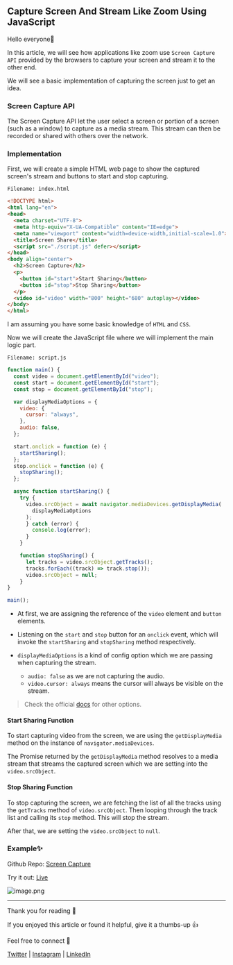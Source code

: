 ## Capture Screen And Stream Like Zoom Using JavaScript

Hello everyone👋

In this article, we will see how applications like zoom use `Screen Capture API` provided by the browsers to capture your screen and stream it to the other end.

We will see a basic implementation of capturing the screen just to get an idea.

### Screen Capture API

The Screen Capture API let the user select a screen or portion of a screen (such as a window) to capture as a media stream. This stream can then be recorded or shared with others over the network.

### Implementation

First, we will create a simple HTML web page to show the captured screen's stream and buttons to start and stop capturing.

`Filename: index.html`

```HTML
<!DOCTYPE html>
<html lang="en">
<head>
  <meta charset="UTF-8">
  <meta http-equiv="X-UA-Compatible" content="IE=edge">
  <meta name="viewport" content="width=device-width,initial-scale=1.0">
  <title>Screen Share</title>
  <script src="./script.js" defer></script>
</head>
<body align="center">
  <h2>Screen Capture</h2>
  <p>
    <button id="start">Start Sharing</button>
    <button id="stop">Stop Sharing</button>
  </p>
  <video id="video" width="800" height="680" autoplay></video>
</body>
</html>
```
I am assuming you have some basic knowledge of `HTML` and `CSS`.

Now we will create the JavaScript file where we will implement the main logic part.

`Filename: script.js`

```javascript
function main() {
  const video = document.getElementById("video");
  const start = document.getElementById("start");
  const stop = document.getElementById("stop");

  var displayMediaOptions = {
    video: {
	  cursor: "always",
	},
	audio: false,
  };

  start.onclick = function (e) {
	startSharing();
  };
  stop.onclick = function (e) {
	stopSharing();
  };

  async function startSharing() {
	try {
	  video.srcObject = await navigator.mediaDevices.getDisplayMedia(
		displayMediaOptions
	  );
	  } catch (error) {
		console.log(error);
	  }
	}

	function stopSharing() {
	  let tracks = video.srcObject.getTracks();
	  tracks.forEach((track) => track.stop());
	  video.srcObject = null;
	}
}

main();
```

- At first, we are assigning the reference of the `video` element and `button` elements.

- Listening on the `start` and `stop` button for an `onclick` event, which will invoke the `startSharing` and `stopSharing` method respectively.

- `displayMediaOptions` is a kind of config option which we are passing when capturing the stream. 

  - `audio: false` as we are not capturing the audio.
  - `video.cursor: always` means the cursor will always be visible on the stream.

> Check the official [docs](https://developer.mozilla.org/en-US/docs/Web/API/Screen_Capture_API) for other options.

#### Start Sharing Function

To start capturing video from the screen, we are using the `getDisplayMedia` method on the instance of `navigator.mediaDevices`.

The Promise returned by the `getDisplayMedia` method resolves to a media stream that streams the captured screen which we are setting into the `video.srcObject`.

#### Stop Sharing Function

To stop capturing the screen, we are fetching the list of all the tracks using the `getTracks` method of `video.srcObject`. Then looping through the track list and calling its `stop` method. This will stop the stream.

After that, we are setting the `video.srcObject` to `null`.

### Example✨

Github Repo: [Screen Capture](https://github.com/bibekkakati/blogs-projects/tree/main/web/screen-capture-share)

Try it out: [Live](https://bibekkakati.github.io/blogs-projects/web/screen-capture-share)

![image.png](https://cdn.hashnode.com/res/hashnode/image/upload/v1620914800343/C7ubdIAY8.png)

---

Thank you for reading 🙏

If you enjoyed this article or found it helpful, give it a thumbs-up 👍

Feel free to connect 👋

[Twitter](https://twitter.com/kakatibibek) | [Instagram](https://instagram.com/bibekkakati) | [LinkedIn](https://linkedin.com/in/bibekkakati)
